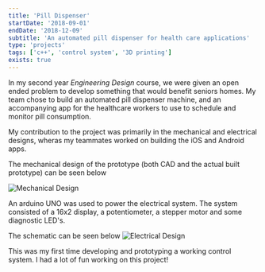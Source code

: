 ```yaml
---
title: 'Pill Dispenser'
startDate: '2018-09-01'
endDate: '2018-12-09'
subtitle: 'An automated pill dispenser for health care applications'
type: 'projects'
tags: ['c++', 'control system', '3D printing']
exists: true
---
```


In my second year <i>Engineering Design</i> course, we were given an open ended problem to develop something that would benefit seniors homes. 
My team chose to build an automated pill dispenser machine, and an accompanying app for the healthcare workers to use to schedule and monitor pill consumption. 

My contribution to the project was primarily in the mechanical and electrical designs, wheras my teammates worked on building the iOS and Android apps. 

The mechanical design of the prototype (both CAD and the actual built prototype) can be seen below

![Mechanical Design](/projects/pilldispensor/prototype.PNG)

An arduino UNO was used to power the electrical system. 
The system consisted of a 16x2 display, a potentiometer, a stepper motor and some diagnostic LED's. 

The schematic can be seen below
![Electrical Design](/projects/pilldispensor/electrical.PNG)

This was my first time developing and prototyping a working control system. I had a lot of fun working on this project!